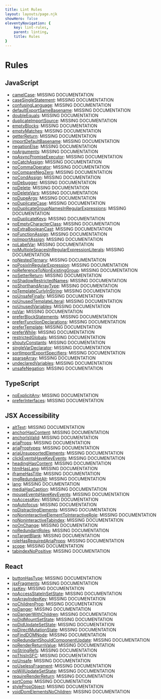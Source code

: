 ```yaml
---
title: Lint Rules
layout: layouts/page.njk
showHero: false
eleventyNavigation: {
	key: lint-rules,
	parent: linting,
	title: Rules
}
---
```


# Rules

<!-- EVERYTHING BELOW IS AUTOGENERATED. SEE SCRIPTS FOLDER FOR UPDATE SCRIPTS hash(4abf84e103eee8b9361860d755876dd0e2022b8d) -->

## JavaScript
- [camelCase](/docs/lint/rules/js/camelCase): MISSING DOCUMENTATION
- [caseSingleStatement](/docs/lint/rules/js/caseSingleStatement): MISSING DOCUMENTATION
- [confusingLanguage](/docs/lint/rules/js/confusingLanguage): MISSING DOCUMENTATION
- [defaultExportSameBasename](/docs/lint/rules/js/defaultExportSameBasename): MISSING DOCUMENTATION
- [doubleEquals](/docs/lint/rules/js/doubleEquals): MISSING DOCUMENTATION
- [duplicateImportSource](/docs/lint/rules/js/duplicateImportSource): MISSING DOCUMENTATION
- [emptyBlocks](/docs/lint/rules/js/emptyBlocks): MISSING DOCUMENTATION
- [emptyMatches](/docs/lint/rules/js/emptyMatches): MISSING DOCUMENTATION
- [getterReturn](/docs/lint/rules/js/getterReturn): MISSING DOCUMENTATION
- [importDefaultBasename](/docs/lint/rules/js/importDefaultBasename): MISSING DOCUMENTATION
- [negationElse](/docs/lint/rules/js/negationElse): MISSING DOCUMENTATION
- [noArguments](/docs/lint/rules/js/noArguments): MISSING DOCUMENTATION
- [noAsyncPromiseExecutor](/docs/lint/rules/js/noAsyncPromiseExecutor): MISSING DOCUMENTATION
- [noCatchAssign](/docs/lint/rules/js/noCatchAssign): MISSING DOCUMENTATION
- [noCommaOperator](/docs/lint/rules/js/noCommaOperator): MISSING DOCUMENTATION
- [noCompareNegZero](/docs/lint/rules/js/noCompareNegZero): MISSING DOCUMENTATION
- [noCondAssign](/docs/lint/rules/js/noCondAssign): MISSING DOCUMENTATION
- [noDebugger](/docs/lint/rules/js/noDebugger): MISSING DOCUMENTATION
- [noDelete](/docs/lint/rules/js/noDelete): MISSING DOCUMENTATION
- [noDeleteVars](/docs/lint/rules/js/noDeleteVars): MISSING DOCUMENTATION
- [noDupeArgs](/docs/lint/rules/js/noDupeArgs): MISSING DOCUMENTATION
- [noDuplicateCase](/docs/lint/rules/js/noDuplicateCase): MISSING DOCUMENTATION
- [noDuplicateGroupNamesInRegularExpressions](/docs/lint/rules/js/noDuplicateGroupNamesInRegularExpressions): MISSING DOCUMENTATION
- [noDuplicateKeys](/docs/lint/rules/js/noDuplicateKeys): MISSING DOCUMENTATION
- [noEmptyCharacterClass](/docs/lint/rules/js/noEmptyCharacterClass): MISSING DOCUMENTATION
- [noExtraBooleanCast](/docs/lint/rules/js/noExtraBooleanCast): MISSING DOCUMENTATION
- [noFunctionAssign](/docs/lint/rules/js/noFunctionAssign): MISSING DOCUMENTATION
- [noImportAssign](/docs/lint/rules/js/noImportAssign): MISSING DOCUMENTATION
- [noLabelVar](/docs/lint/rules/js/noLabelVar): MISSING DOCUMENTATION
- [noMultipleSpacesInRegularExpressionLiterals](/docs/lint/rules/js/noMultipleSpacesInRegularExpressionLiterals): MISSING DOCUMENTATION
- [noNestedTernary](/docs/lint/rules/js/noNestedTernary): MISSING DOCUMENTATION
- [noPosixInRegularExpression](/docs/lint/rules/js/noPosixInRegularExpression): MISSING DOCUMENTATION
- [noReferenceToNonExistingGroup](/docs/lint/rules/js/noReferenceToNonExistingGroup): MISSING DOCUMENTATION
- [noSetterReturn](/docs/lint/rules/js/noSetterReturn): MISSING DOCUMENTATION
- [noShadowRestrictedNames](/docs/lint/rules/js/noShadowRestrictedNames): MISSING DOCUMENTATION
- [noShorthandArrayType](/docs/lint/rules/js/noShorthandArrayType): MISSING DOCUMENTATION
- [noTemplateCurlyInString](/docs/lint/rules/js/noTemplateCurlyInString): MISSING DOCUMENTATION
- [noUnsafeFinally](/docs/lint/rules/js/noUnsafeFinally): MISSING DOCUMENTATION
- [noUnusedTemplateLiteral](/docs/lint/rules/js/noUnusedTemplateLiteral): MISSING DOCUMENTATION
- [noUnusedVariables](/docs/lint/rules/js/noUnusedVariables): MISSING DOCUMENTATION
- [noVar](/docs/lint/rules/js/noVar): MISSING DOCUMENTATION
- [preferBlockStatements](/docs/lint/rules/js/preferBlockStatements): MISSING DOCUMENTATION
- [preferFunctionDeclarations](/docs/lint/rules/js/preferFunctionDeclarations): MISSING DOCUMENTATION
- [preferTemplate](/docs/lint/rules/js/preferTemplate): MISSING DOCUMENTATION
- [preferWhile](/docs/lint/rules/js/preferWhile): MISSING DOCUMENTATION
- [restrictedGlobals](/docs/lint/rules/js/restrictedGlobals): MISSING DOCUMENTATION
- [shoutyConstants](/docs/lint/rules/js/shoutyConstants): MISSING DOCUMENTATION
- [singleVarDeclarator](/docs/lint/rules/js/singleVarDeclarator): MISSING DOCUMENTATION
- [sortImportExportSpecifiers](/docs/lint/rules/js/sortImportExportSpecifiers): MISSING DOCUMENTATION
- [sparseArray](/docs/lint/rules/js/sparseArray): MISSING DOCUMENTATION
- [undeclaredVariables](/docs/lint/rules/js/undeclaredVariables): MISSING DOCUMENTATION
- [unsafeNegation](/docs/lint/rules/js/unsafeNegation): MISSING DOCUMENTATION
## TypeScript
- [noExplicitAny](/docs/lint/rules/ts/noExplicitAny): MISSING DOCUMENTATION
- [preferInterfaces](/docs/lint/rules/ts/preferInterfaces): MISSING DOCUMENTATION
## JSX Accessibility
- [altText](/docs/lint/rules/jsx-a11y/altText): MISSING DOCUMENTATION
- [anchorHasContent](/docs/lint/rules/jsx-a11y/anchorHasContent): MISSING DOCUMENTATION
- [anchorIsValid](/docs/lint/rules/jsx-a11y/anchorIsValid): MISSING DOCUMENTATION
- [ariaProps](/docs/lint/rules/jsx-a11y/ariaProps): MISSING DOCUMENTATION
- [ariaProptypes](/docs/lint/rules/jsx-a11y/ariaProptypes): MISSING DOCUMENTATION
- [ariaUnsupportedElements](/docs/lint/rules/jsx-a11y/ariaUnsupportedElements): MISSING DOCUMENTATION
- [clickEventsHaveKeyEvents](/docs/lint/rules/jsx-a11y/clickEventsHaveKeyEvents): MISSING DOCUMENTATION
- [headingHasContent](/docs/lint/rules/jsx-a11y/headingHasContent): MISSING DOCUMENTATION
- [htmlHasLang](/docs/lint/rules/jsx-a11y/htmlHasLang): MISSING DOCUMENTATION
- [iframeHasTitle](/docs/lint/rules/jsx-a11y/iframeHasTitle): MISSING DOCUMENTATION
- [imgRedundantAlt](/docs/lint/rules/jsx-a11y/imgRedundantAlt): MISSING DOCUMENTATION
- [lang](/docs/lint/rules/jsx-a11y/lang): MISSING DOCUMENTATION
- [mediaHasCaption](/docs/lint/rules/jsx-a11y/mediaHasCaption): MISSING DOCUMENTATION
- [mouseEventsHaveKeyEvents](/docs/lint/rules/jsx-a11y/mouseEventsHaveKeyEvents): MISSING DOCUMENTATION
- [noAccessKey](/docs/lint/rules/jsx-a11y/noAccessKey): MISSING DOCUMENTATION
- [noAutofocus](/docs/lint/rules/jsx-a11y/noAutofocus): MISSING DOCUMENTATION
- [noDistractingElements](/docs/lint/rules/jsx-a11y/noDistractingElements): MISSING DOCUMENTATION
- [noNoninteractiveElementToInteractiveRole](/docs/lint/rules/jsx-a11y/noNoninteractiveElementToInteractiveRole): MISSING DOCUMENTATION
- [noNoninteractiveTabindex](/docs/lint/rules/jsx-a11y/noNoninteractiveTabindex): MISSING DOCUMENTATION
- [noOnChange](/docs/lint/rules/jsx-a11y/noOnChange): MISSING DOCUMENTATION
- [noRedundantRoles](/docs/lint/rules/jsx-a11y/noRedundantRoles): MISSING DOCUMENTATION
- [noTargetBlank](/docs/lint/rules/jsx-a11y/noTargetBlank): MISSING DOCUMENTATION
- [roleHasRequiredAriaProps](/docs/lint/rules/jsx-a11y/roleHasRequiredAriaProps): MISSING DOCUMENTATION
- [scope](/docs/lint/rules/jsx-a11y/scope): MISSING DOCUMENTATION
- [tabindexNoPositive](/docs/lint/rules/jsx-a11y/tabindexNoPositive): MISSING DOCUMENTATION
## React
- [buttonHasType](/docs/lint/rules/react/buttonHasType): MISSING DOCUMENTATION
- [jsxFragments](/docs/lint/rules/react/jsxFragments): MISSING DOCUMENTATION
- [jsxKey](/docs/lint/rules/react/jsxKey): MISSING DOCUMENTATION
- [noAccessStateInSetState](/docs/lint/rules/react/noAccessStateInSetState): MISSING DOCUMENTATION
- [noArrayIndexKey](/docs/lint/rules/react/noArrayIndexKey): MISSING DOCUMENTATION
- [noChildrenProp](/docs/lint/rules/react/noChildrenProp): MISSING DOCUMENTATION
- [noDanger](/docs/lint/rules/react/noDanger): MISSING DOCUMENTATION
- [noDangerWithChildren](/docs/lint/rules/react/noDangerWithChildren): MISSING DOCUMENTATION
- [noDidMountSetState](/docs/lint/rules/react/noDidMountSetState): MISSING DOCUMENTATION
- [noDidUpdateSetState](/docs/lint/rules/react/noDidUpdateSetState): MISSING DOCUMENTATION
- [noDirectMutationState](/docs/lint/rules/react/noDirectMutationState): MISSING DOCUMENTATION
- [noFindDOMNode](/docs/lint/rules/react/noFindDOMNode): MISSING DOCUMENTATION
- [noRedundantShouldComponentUpdate](/docs/lint/rules/react/noRedundantShouldComponentUpdate): MISSING DOCUMENTATION
- [noRenderReturnValue](/docs/lint/rules/react/noRenderReturnValue): MISSING DOCUMENTATION
- [noStringRefs](/docs/lint/rules/react/noStringRefs): MISSING DOCUMENTATION
- [noThisInSFC](/docs/lint/rules/react/noThisInSFC): MISSING DOCUMENTATION
- [noUnsafe](/docs/lint/rules/react/noUnsafe): MISSING DOCUMENTATION
- [noUselessFragment](/docs/lint/rules/react/noUselessFragment): MISSING DOCUMENTATION
- [noWillUpdateSetState](/docs/lint/rules/react/noWillUpdateSetState): MISSING DOCUMENTATION
- [requireRenderReturn](/docs/lint/rules/react/requireRenderReturn): MISSING DOCUMENTATION
- [sortComp](/docs/lint/rules/react/sortComp): MISSING DOCUMENTATION
- [stylePropObject](/docs/lint/rules/react/stylePropObject): MISSING DOCUMENTATION
- [voidDomElementsNoChildren](/docs/lint/rules/react/voidDomElementsNoChildren): MISSING DOCUMENTATION
